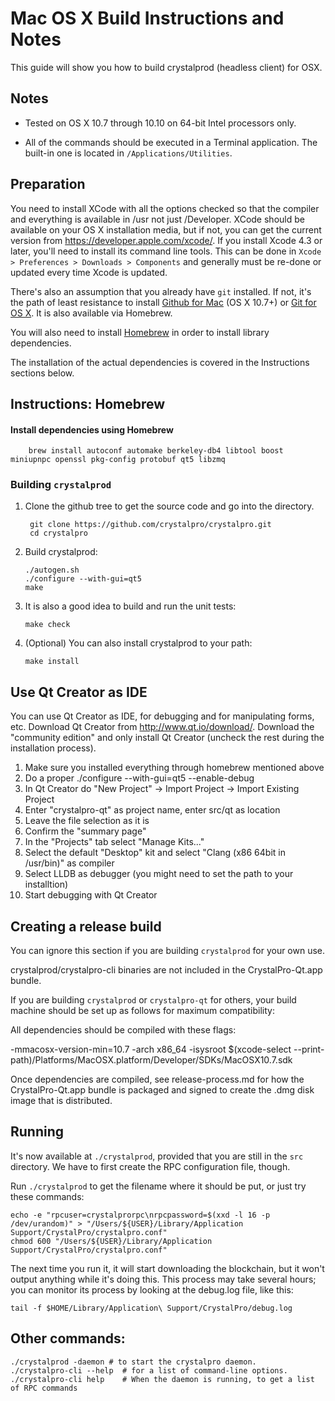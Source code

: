 Mac OS X Build Instructions and Notes
====================================
This guide will show you how to build crystalprod (headless client) for OSX.

Notes
-----

* Tested on OS X 10.7 through 10.10 on 64-bit Intel processors only.

* All of the commands should be executed in a Terminal application. The
built-in one is located in `/Applications/Utilities`.

Preparation
-----------

You need to install XCode with all the options checked so that the compiler
and everything is available in /usr not just /Developer. XCode should be
available on your OS X installation media, but if not, you can get the
current version from https://developer.apple.com/xcode/. If you install
Xcode 4.3 or later, you'll need to install its command line tools. This can
be done in `Xcode > Preferences > Downloads > Components` and generally must
be re-done or updated every time Xcode is updated.

There's also an assumption that you already have `git` installed. If
not, it's the path of least resistance to install [Github for Mac](https://mac.github.com/)
(OS X 10.7+) or
[Git for OS X](https://code.google.com/p/git-osx-installer/). It is also
available via Homebrew.

You will also need to install [Homebrew](http://brew.sh) in order to install library
dependencies.

The installation of the actual dependencies is covered in the Instructions
sections below.

Instructions: Homebrew
----------------------

#### Install dependencies using Homebrew

        brew install autoconf automake berkeley-db4 libtool boost miniupnpc openssl pkg-config protobuf qt5 libzmq

### Building `crystalprod`

1. Clone the github tree to get the source code and go into the directory.

        git clone https://github.com/crystalpro/crystalpro.git
        cd crystalpro

2.  Build crystalprod:

        ./autogen.sh
        ./configure --with-gui=qt5
        make

3.  It is also a good idea to build and run the unit tests:

        make check

4.  (Optional) You can also install crystalprod to your path:

        make install

Use Qt Creator as IDE
------------------------
You can use Qt Creator as IDE, for debugging and for manipulating forms, etc.
Download Qt Creator from http://www.qt.io/download/. Download the "community edition" and only install Qt Creator (uncheck the rest during the installation process).

1. Make sure you installed everything through homebrew mentioned above
2. Do a proper ./configure --with-gui=qt5 --enable-debug
3. In Qt Creator do "New Project" -> Import Project -> Import Existing Project
4. Enter "crystalpro-qt" as project name, enter src/qt as location
5. Leave the file selection as it is
6. Confirm the "summary page"
7. In the "Projects" tab select "Manage Kits..."
8. Select the default "Desktop" kit and select "Clang (x86 64bit in /usr/bin)" as compiler
9. Select LLDB as debugger (you might need to set the path to your installtion)
10. Start debugging with Qt Creator

Creating a release build
------------------------
You can ignore this section if you are building `crystalprod` for your own use.

crystalprod/crystalpro-cli binaries are not included in the CrystalPro-Qt.app bundle.

If you are building `crystalprod` or `crystalpro-qt` for others, your build machine should be set up
as follows for maximum compatibility:

All dependencies should be compiled with these flags:

 -mmacosx-version-min=10.7
 -arch x86_64
 -isysroot $(xcode-select --print-path)/Platforms/MacOSX.platform/Developer/SDKs/MacOSX10.7.sdk

Once dependencies are compiled, see release-process.md for how the CrystalPro-Qt.app
bundle is packaged and signed to create the .dmg disk image that is distributed.

Running
-------

It's now available at `./crystalprod`, provided that you are still in the `src`
directory. We have to first create the RPC configuration file, though.

Run `./crystalprod` to get the filename where it should be put, or just try these
commands:

    echo -e "rpcuser=crystalprorpc\nrpcpassword=$(xxd -l 16 -p /dev/urandom)" > "/Users/${USER}/Library/Application Support/CrystalPro/crystalpro.conf"
    chmod 600 "/Users/${USER}/Library/Application Support/CrystalPro/crystalpro.conf"

The next time you run it, it will start downloading the blockchain, but it won't
output anything while it's doing this. This process may take several hours;
you can monitor its process by looking at the debug.log file, like this:

    tail -f $HOME/Library/Application\ Support/CrystalPro/debug.log

Other commands:
-------

    ./crystalprod -daemon # to start the crystalpro daemon.
    ./crystalpro-cli --help  # for a list of command-line options.
    ./crystalpro-cli help    # When the daemon is running, to get a list of RPC commands
